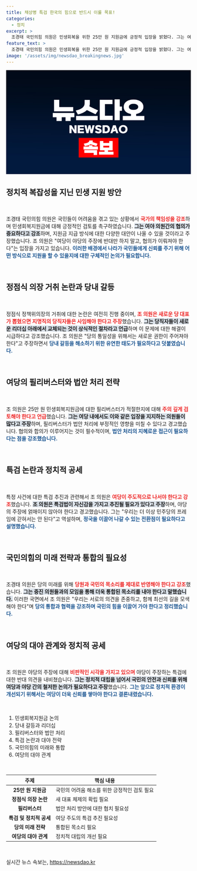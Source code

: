 ```yaml
---
title: 채상병 특검 한국의 힘으로 반드시 이룰 목표!
categories:
  - 정치
excerpt: >
  조경태 국민의힘 의원은 민생회복을 위한 25만 원 지원금에 긍정적 입장을 밝혔다. 그는 여야 간 협의를 강조하며, 국민의 힘이 정국을 주도해야 한다고 주장했다. 정치적 갈등 해소와 당의 통합이 필요하다고 강조하며, 제3자 특검 추진을 통해 안정적인 당 운영을 내세웠다.
feature_text: >
  조경태 국민의힘 의원은 민생회복을 위한 25만 원 지원금에 긍정적 입장을 밝혔다. 그는 여야 간 협의를 강조하며, 국민의 힘이 정국을 주도해야 한다고 주장했다. 정치적 갈등 해소와 당의 통합이 필요하다고 강조하며, 제3자 특검 추진을 통해 안정적인 당 운영을 내세웠다.
image: '/assets/img/newsdao_breakingnews.jpg'
---
```


<p><img src="/assets/img/newsdao_breakingnews.jpg" alt="firstkoreanews 속보" /></p>

<h2 data-ke-size="size26">정치적 복잡성을 지닌 민생 지원 방안</h2>

<p data-ke-size="size16">&nbsp;</p>

<p>조경태 국민의힘 의원은 국민들이 어려움을 겪고 있는 상황에서 <b><span style="color: #ee2323;">국가의 책임성을 강조</span></b>하며 민생회복지원금에 대해 긍정적인 검토를 촉구하였습니다. <b><span style="background-color: #21538527;">그는 여야 의원간의 협의가 중요하다고 강조</span></b>하며, 지원금 지급 방식에 대한 다양한 대안이 나올 수 있을 것이라고 주장했습니다. 조 의원은 "여당이 야당의 주장에 반대만 하지 말고, 협의가 이뤄져야 한다"는 입장을 가지고 있습니다. <b><span style="color: #1a5490;">이러한 배경에서 나라가 국민들에게 신뢰를 주기 위해 어떤 방식으로 지원을 할 수 있을지에 대한 구체적인 논의가 필요합니다.</span></b></p>

<p data-ke-size="size16">&nbsp;</p>

<h2 data-ke-size="size26">정점식 의장 거취 논란과 당내 갈등</h2>

<p data-ke-size="size16">&nbsp;</p>

<p>정점식 정책위의장의 거취에 대한 논란은 여전히 진행 중이며, <b><span style="color: #ee2323;">조 의원은 새로운 당 대표가 뽑혔으면 지명직의 당직자들은 사임해야 한다고 주장</span></b>했습니다. <b><span style="background-color: #21538527;">그는 당직자들이 새로운 리더십 아래에서 교체되는 것이 상식적인 절차라고 언급</span></b>하며 이 문제에 대한 해결이 시급하다고 강조했습니다. 조 의원은 "당의 통일성을 위해서는 새로운 권한이 주어져야 한다"고 주장하면서 <b><span style="color: #1a5490;">당내 갈등을 해소하기 위한 유연한 태도가 필요하다고 덧붙였습니다.</span></b></p>

<p data-ke-size="size16">&nbsp;</p>

<h2 data-ke-size="size26">여당의 필리버스터와 법안 처리 전략</h2>

<p data-ke-size="size16">&nbsp;</p>

<p>조 의원은 25만 원 민생회복지원금에 대한 필리버스터가 적절한지에 대해 <b><span style="color: #ee2323;">주의 깊게 검토해야 한다고 언급</span></b>했습니다. <b><span style="background-color: #21538527;">그는 여당 내에서도 이와 같은 입장을 지지하는 의원들이 많다고 주장</span></b>하며, 필리버스터가 법안 처리에 부정적인 영향을 미칠 수 있다고 경고했습니다. 협의와 합의가 이루어지는 것이 필수적이며, <b><span style="color: #1a5490;">법안 처리의 지혜로운 접근이 필요하다는 점을 강조했습니다.</span></b></p>

<p data-ke-size="size16">&nbsp;</p>

<h2 data-ke-size="size26">특검 논란과 정치적 공세</h2>

<p data-ke-size="size16">&nbsp;</p>

<p>특정 사건에 대한 특검 추진과 관련해서 조 의원은 <b><span style="color: #ee2323;">여당이 주도적으로 나서야 한다고 강조</span></b>했습니다. <b><span style="background-color: #21538527;">조 의원은 특검법이 자신감을 가지고 추진될 필요가 있다고 주장</span></b>하며, 야당의 주장에 얽매이지 않아야 한다고 경고했습니다. 그는 "우리는 더 이상 민주당의 프레임에 갇혀서는 안 된다"고 역설하며, <b><span style="color: #1a5490;">정국을 이끌어 나갈 수 있는 전환점이 필요하다고 설명했습니다.</span></b></p>

<p data-ke-size="size16">&nbsp;</p>

<h2 data-ke-size="size26">국민의힘의 미래 전략과 통합의 필요성</h2>

<p data-ke-size="size16">&nbsp;</p>

<p>조경태 의원은 당의 미래를 위해 <b><span style="color: #ee2323;">당원과 국민의 목소리를 제대로 반영해야 한다고 강조</span></b>했습니다. <b><span style="background-color: #21538527;">그는 중진 의원들과의 모임을 통해 더욱 통합된 목소리를 내야 한다고 말했습니다.</span></b> 이러한 국면에서 조 의원은 "우리는 서로의 의견을 존중하고, 함께 최선의 길을 모색해야 한다"며 <b><span style="color: #1a5490;">당의 통합과 협력을 강조하며 국민의 힘을 이끌어 가야 한다고 정리했습니다.</span></b></p>

<p data-ke-size="size16">&nbsp;</p>

<h2 data-ke-size="size26">여당의 대야 관계와 정치적 공세</h2>

<p data-ke-size="size16">&nbsp;</p>

<p>조 의원은 야당의 주장에 대해 <b><span style="color: #ee2323;">비판적인 시각을 가지고 있으며</span></b> 야당이 주장하는 특검에 대한 반대 의견을 내비쳤습니다. <b><span style="background-color: #21538527;">그는 정치적 대립을 넘어서 국민의 안전과 신뢰를 위해 여당과 야당 간의 철저한 논의가 필요하다고 주장</span></b>했습니다. <b><span style="color: #1a5490;">그는 앞으로 정치적 환경이 개선되기 위해서는 여당이 더욱 신뢰를 쌓아야 한다고 결론내렸습니다.</span></b></p>

<p data-ke-size="size16">&nbsp;</p>

<ol>
<li>민생회복지원금 논의</li>
<li>당내 갈등과 리더십</li>
<li>필리버스터와 법안 처리</li>
<li>특검 논란과 대야 전략</li>
<li>국민의힘의 미래와 통합</li>
<li>여당의 대야 관계</li>
</ol>

<p data-ke-size="size16">&nbsp;</p>

<table>
<thead>
<tr>
<th style="text-align: center;">주제</th>
<th style="text-align: center;">핵심 내용</th>
</tr>
</thead>
<tbody>
<tr>
<td style="text-align: center; height: 17px;"><b>25만 원 지원금</b></td>
<td>국민의 어려움 해소를 위한 긍정적인 검토 필요</td>
</tr>
<tr>
<td style="text-align: center; height: 17px;"><b>정점식 의장 논란</b></td>
<td>새 대표 체제의 확립 필요</td>
</tr>
<tr>
<td style="text-align: center; height: 17px;"><b>필리버스터</b></td>
<td>법안 처리 방안에 대한 협치 필요성</td>
</tr>
<tr>
<td style="text-align: center; height: 17px;"><b>특검 및 정치적 공세</b></td>
<td>여당 주도의 특검 추진 필요성</td>
</tr>
<tr>
<td style="text-align: center; height: 17px;"><b>당의 미래 전략</b></td>
<td>통합된 목소리 필요</td>
</tr>
<tr>
<td style="text-align: center; height: 17px;"><b>여당의 대야 관계</b></td>
<td>정치적 대립의 개선 필요</td>
</tr>
</tbody>
</table>

<p data-ke-size="size16">&nbsp;</p>
실시간 뉴스 속보는, <a href="https://newsdao.kr" rel="dofollow">https://newsdao.kr</a>


